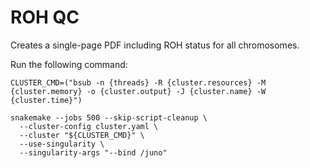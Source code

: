 # ROH QC

Creates a single-page PDF including ROH status for all chromosomes.

Run the following command:

```
CLUSTER_CMD=("bsub -n {threads} -R {cluster.resources} -M {cluster.memory} -o {cluster.output} -J {cluster.name} -W {cluster.time}")

snakemake --jobs 500 --skip-script-cleanup \
  --cluster-config cluster.yaml \
  --cluster "${CLUSTER_CMD}" \
  --use-singularity \
  --singularity-args "--bind /juno"
```

